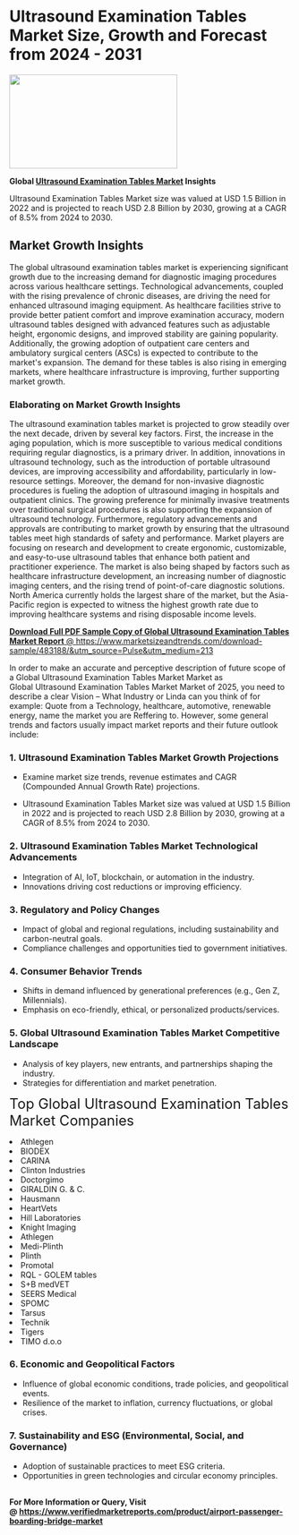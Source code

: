 <H1>Ultrasound Examination Tables Market Size, Growth and Forecast from 2024 - 2031</H1><img class="aligncenter size-medium wp-image-584254" src="https://thirdeyenews.in/wp-content/uploads/2024/09/Global-Market-Research-300x168.jpeg" alt="" width="300" height="168" /><p><strong>Global&nbsp;<a href="https://www.marketsizeandtrends.com/download-sample/483188/&amp;utm_source=Pulse&amp;utm_medium=213">Ultrasound Examination Tables Market</a> Insights</strong></p><p>Ultrasound Examination Tables Market size was valued at USD 1.5 Billion in 2022 and is projected to reach USD 2.8 Billion by 2030, growing at a CAGR of 8.5% from 2024 to 2030.</p><p><h2>Market Growth Insights</h2> The global ultrasound examination tables market is experiencing significant growth due to the increasing demand for diagnostic imaging procedures across various healthcare settings. Technological advancements, coupled with the rising prevalence of chronic diseases, are driving the need for enhanced ultrasound imaging equipment. As healthcare facilities strive to provide better patient comfort and improve examination accuracy, modern ultrasound tables designed with advanced features such as adjustable height, ergonomic designs, and improved stability are gaining popularity. Additionally, the growing adoption of outpatient care centers and ambulatory surgical centers (ASCs) is expected to contribute to the market's expansion. The demand for these tables is also rising in emerging markets, where healthcare infrastructure is improving, further supporting market growth. <a href="#"></a> <h3>Elaborating on Market Growth Insights</h3> The ultrasound examination tables market is projected to grow steadily over the next decade, driven by several key factors. First, the increase in the aging population, which is more susceptible to various medical conditions requiring regular diagnostics, is a primary driver. In addition, innovations in ultrasound technology, such as the introduction of portable ultrasound devices, are improving accessibility and affordability, particularly in low-resource settings. Moreover, the demand for non-invasive diagnostic procedures is fueling the adoption of ultrasound imaging in hospitals and outpatient clinics. The growing preference for minimally invasive treatments over traditional surgical procedures is also supporting the expansion of ultrasound technology. Furthermore, regulatory advancements and approvals are contributing to market growth by ensuring that the ultrasound tables meet high standards of safety and performance. Market players are focusing on research and development to create ergonomic, customizable, and easy-to-use ultrasound tables that enhance both patient and practitioner experience. The market is also being shaped by factors such as healthcare infrastructure development, an increasing number of diagnostic imaging centers, and the rising trend of point-of-care diagnostic solutions. North America currently holds the largest share of the market, but the Asia-Pacific region is expected to witness the highest growth rate due to improving healthcare systems and rising disposable income levels. <a href="#"></p><p><span class=""><strong>Download Full PDF Sample Copy of Global Ultrasound Examination Tables Market Report</strong> @ <a href="https://www.marketsizeandtrends.com/download-sample/483188/&amp;utm_source=Pulse&amp;utm_medium=213" target="_blank">https://www.marketsizeandtrends.com/download-sample/483188/&amp;utm_source=Pulse&amp;utm_medium=213</a></span></p><p>In order to make an accurate and perceptive description of future scope of a Global&nbsp;Ultrasound Examination Tables Market Market as Global&nbsp;Ultrasound Examination Tables Market Market of 2025, you need to describe a clear Vision &ndash; What Industry or Linda can you think of for example: Quote from a Technology, healthcare, automotive, renewable energy, name the market you are Reffering to. However, some general trends and factors usually impact market reports and their future outlook include:</p><h3>1.&nbsp;<strong>Ultrasound Examination Tables Market Growth Projections</strong></h3><ul><li>Examine market size trends, revenue estimates and CAGR (Compounded Annual Growth Rate) projections.</li><li><p>Ultrasound Examination Tables Market size was valued at USD 1.5 Billion in 2022 and is projected to reach USD 2.8 Billion by 2030, growing at a CAGR of 8.5% from 2024 to 2030.</p></li></ul><h3>2.&nbsp;<strong>Ultrasound Examination Tables Market Technological Advancements</strong></h3><ul><li>Integration of AI, IoT, blockchain, or automation in the industry.</li><li>Innovations driving cost reductions or improving efficiency.</li></ul><h3>3.&nbsp;<strong>Regulatory and Policy Changes</strong></h3><ul><li>Impact of global and regional regulations, including sustainability and carbon-neutral goals.</li><li>Compliance challenges and opportunities tied to government initiatives.</li></ul><h3>4.&nbsp;<strong>Consumer Behavior Trends</strong></h3><ul><li>Shifts in demand influenced by generational preferences (e.g., Gen Z, Millennials).</li><li>Emphasis on eco-friendly, ethical, or personalized products/services.</li></ul><h3>5.&nbsp;<strong>Global Ultrasound Examination Tables Market Competitive Landscape</strong></h3><ul><li>Analysis of key players, new entrants, and partnerships shaping the industry.</li><li>Strategies for differentiation and market penetration.</li></ul><p data-pm-slice="1 1 []"><span style="color: inherit; font-family: inherit; font-size: 25px;">Top Global Ultrasound Examination Tables Market Companies</span></p><div class="" data-test-id=""><p><li>Athlegen</li><li> BIODEX</li><li> CARINA</li><li> Clinton Industries</li><li> Doctorgimo</li><li> GIRALDIN G. & C.</li><li> Hausmann</li><li> HeartVets</li><li> Hill Laboratories</li><li> Knight Imaging</li><li> Athlegen</li><li> Medi-Plinth</li><li> Plinth</li><li> Promotal</li><li> RQL - GOLEM tables</li><li> S+B medVET</li><li> SEERS Medical</li><li> SPOMC</li><li> Tarsus</li><li> Technik</li><li> Tigers</li><li> TIMO d.o.o</li></p></div><h3>6.&nbsp;<strong>Economic and Geopolitical Factors</strong></h3><ul><li>Influence of global economic conditions, trade policies, and geopolitical events.</li><li>Resilience of the market to inflation, currency fluctuations, or global crises.</li></ul><h3>7.&nbsp;<strong>Sustainability and ESG (Environmental, Social, and Governance)</strong></h3><ul><li>Adoption of sustainable practices to meet ESG criteria.</li><li>Opportunities in green technologies and circular economy principles.</li></ul><h2><strong style="font-size: 14px;">For More Information or Query, Visit @&nbsp;</strong><a style="background-color: #ffffff; font-size: 14px;" href="https://www.marketsizeandtrends.com/report/ultrasound-examination-tables-market/" target="_blank">https://www.verifiedmarketreports.com/product/airport-passenger-boarding-bridge-market</a></h2>
